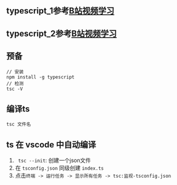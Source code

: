 ## typescript_1参考[B站视频学习](https://www.bilibili.com/video/BV1Xy4y1v7S2?from=search&seid=10216527013763368067)

## typescript_2参考[B站视频学习](https://www.bilibili.com/video/BV1ra4y1H7ih?from=search&seid=5518587045148570654)

## 预备
```
// 安装
npm install -g typescript
// 检测
tsc -V
```
## 编译ts
```
tsc 文件名
```
## ts 在 vscode 中自动编译
1. ` tsc --init`: 创建一个json文件
2. 在 `tsconfig.json` 同级创建 `index.ts`
3. 点击`终端 -> 运行任务 -> 显示所有任务 -> tsc:监视-tsconfig.json`